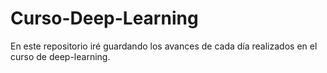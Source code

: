 # Curso-Deep-Learning
En este repositorio iré guardando los avances de cada día realizados en el curso de deep-learning. 
